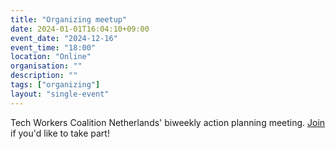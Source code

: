 ```yaml
---
title: "Organizing meetup"
date: 2024-01-01T16:04:10+09:00
event_date: "2024-12-16"
event_time: "18:00"
location: "Online"
organisation: ""
description: ""
tags: ["organizing"]
layout: "single-event"
---
```


Tech Workers Coalition Netherlands' biweekly action planning meeting. [Join](join) if you'd like to take part!
